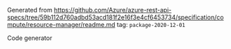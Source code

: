 Generated from https://github.com/Azure/azure-rest-api-specs/tree/59b112d760adbd53acd181f2e16f3e4cf6453734/specification/compute/resource-manager/readme.md tag: `package-2020-12-01`

Code generator 


